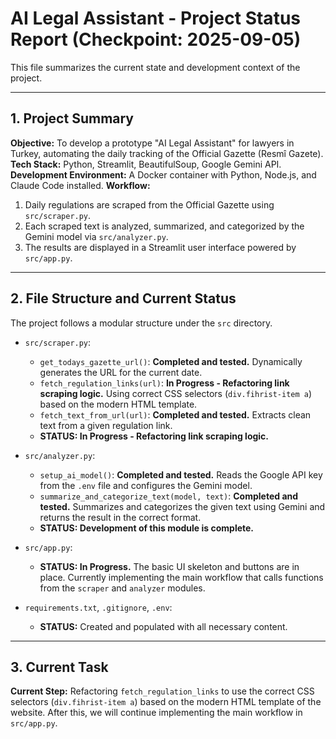 # AI Legal Assistant - Project Status Report (Checkpoint: 2025-09-05)

This file summarizes the current state and development context of the project.

---

## 1. Project Summary

**Objective:** To develop a prototype "AI Legal Assistant" for lawyers in Turkey, automating the daily tracking of the Official Gazette (Resmî Gazete).
**Tech Stack:** Python, Streamlit, BeautifulSoup, Google Gemini API.
**Development Environment:** A Docker container with Python, Node.js, and Claude Code installed.
**Workflow:**
1.  Daily regulations are scraped from the Official Gazette using `src/scraper.py`.
2.  Each scraped text is analyzed, summarized, and categorized by the Gemini model via `src/analyzer.py`.
3.  The results are displayed in a Streamlit user interface powered by `src/app.py`.

---

## 2. File Structure and Current Status

The project follows a modular structure under the `src` directory.

-   `src/scraper.py`:
    -   `get_todays_gazette_url()`: **Completed and tested.** Dynamically generates the URL for the current date.
    -   `fetch_regulation_links(url)`: **In Progress - Refactoring link scraping logic.** Using correct CSS selectors (`div.fihrist-item a`) based on the modern HTML template.
    -   `fetch_text_from_url(url)`: **Completed and tested.** Extracts clean text from a given regulation link.
    -   **STATUS: In Progress - Refactoring link scraping logic.**

-   `src/analyzer.py`:
    -   `setup_ai_model()`: **Completed and tested.** Reads the Google API key from the `.env` file and configures the Gemini model.
    -   `summarize_and_categorize_text(model, text)`: **Completed and tested.** Summarizes and categorizes the given text using Gemini and returns the result in the correct format.
    -   **STATUS: Development of this module is complete.**

-   `src/app.py`:
    -   **STATUS: In Progress.** The basic UI skeleton and buttons are in place. Currently implementing the main workflow that calls functions from the `scraper` and `analyzer` modules.

-   `requirements.txt`, `.gitignore`, `.env`:
    -   **STATUS:** Created and populated with all necessary content.

---

## 3. Current Task

**Current Step:** Refactoring `fetch_regulation_links` to use the correct CSS selectors (`div.fihrist-item a`) based on the modern HTML template of the website. After this, we will continue implementing the main workflow in `src/app.py`.